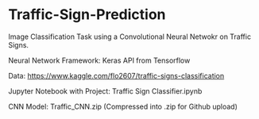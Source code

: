# Traffic-Sign-Prediction
Image Classification Task using a Convolutional Neural Netwokr on Traffic Signs. 

Neural Network Framework: Keras API from Tensorflow

Data: https://www.kaggle.com/flo2607/traffic-signs-classification

Jupyter Notebook with Project: Traffic Sign Classifier.ipynb

CNN Model: Traffic_CNN.zip (Compressed into .zip for Github upload)

